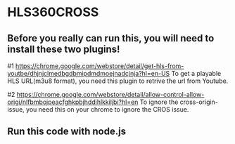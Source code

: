 # HLS360CROSS

<h2>Before you really can run this, you will need to install these two plugins!</h2>

#1 https://chrome.google.com/webstore/detail/get-hls-from-youtbe/dhjnjclmedbgdbmipdmdmoejnadcjnja?hl=en-US
To get a playable HLS URL(m3u8 format), you need this plugin to retrive the url from Youtube.

#2 https://chrome.google.com/webstore/detail/allow-control-allow-origi/nlfbmbojpeacfghkpbjhddihlkkiljbi?hl=en
To ignore the cross-origin-issue, you need this on your chrome to ignore the CROS issue. 

<h2>Run this code with node.js</h2>

